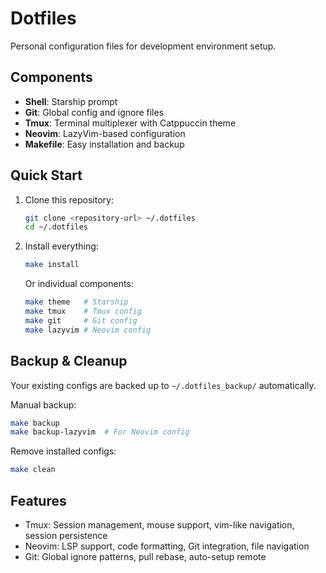 # Dotfiles

Personal configuration files for development environment setup.

## Components

- **Shell**: Starship prompt
- **Git**: Global config and ignore files
- **Tmux**: Terminal multiplexer with Catppuccin theme
- **Neovim**: LazyVim-based configuration
- **Makefile**: Easy installation and backup

## Quick Start

1. Clone this repository:

   ```bash
   git clone <repository-url> ~/.dotfiles
   cd ~/.dotfiles
   ```

2. Install everything:

   ```bash
   make install
   ```

   Or individual components:

   ```bash
   make theme   # Starship
   make tmux    # Tmux config
   make git     # Git config
   make lazyvim # Neovim config
   ```

## Backup & Cleanup

Your existing configs are backed up to `~/.dotfiles_backup/` automatically.

Manual backup:

```bash
make backup
make backup-lazyvim  # For Neovim config
```

Remove installed configs:

```bash
make clean
```

## Features

- Tmux: Session management, mouse support, vim-like navigation, session persistence
- Neovim: LSP support, code formatting, Git integration, file navigation
- Git: Global ignore patterns, pull rebase, auto-setup remote
